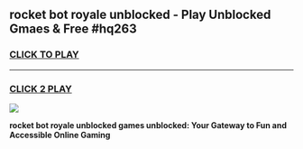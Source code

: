 
## rocket bot royale unblocked - Play Unblocked Gmaes & Free #hq263
<h3>
<a href="https://news.freeplayer.one?title=rocket_bot_royale_unblocked&ref=24F">CLICK TO PLAY</a></h3>
<hr>

<h3>
<a href="https://news.freeplayer.one?title=rocket_bot_royale_unblocked&ref=24F">CLICK 2 PLAY</a>
  
</h3>

<a href="https://news.freeplayer.one?title=rocket_bot_royale_unblocked&ref=24F/"><img src="https://clearcache.store/games.png"></a>


**rocket bot royale unblocked games unblocked: Your Gateway to Fun and Accessible Online Gaming**

